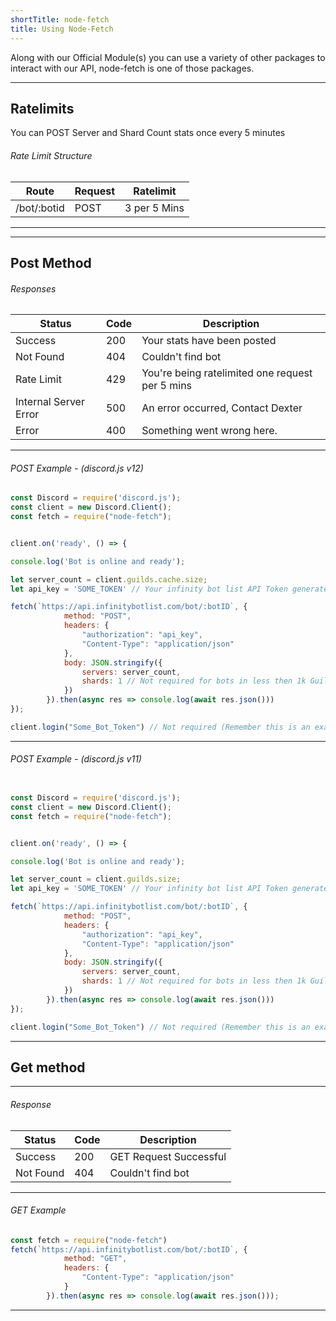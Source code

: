 ```yaml
---
shortTitle: node-fetch
title: Using Node-Fetch
---
```

Along with our Official Module(s) you can use a variety of other packages to interact with our API, node-fetch is one of those packages.

---

## Ratelimits
You can POST Server and Shard Count stats once every 5 minutes

###### Rate Limit Structure
| Route	       | Request  |  Ratelimit   |
|--------------|----------|--------------|
| /bot/:botid  |  POST    | 3 per 5 Mins | 

---

---

## Post Method

<Route method="POST" path="bot/:botid" auth /> 

###### Responses
Status | Code | Description
|---------- |----------|----------|
Success | 200 | Your stats have been posted |
Not Found | 404 | Couldn't find bot |
Rate Limit | 429 | You're being ratelimited one request per 5 mins |
Internal Server Error | 500 | An error occurred, Contact Dexter |
Error | 400 | Something went wrong here. | 

---

###### POST Example - (discord.js v12)
```js
const Discord = require('discord.js');
const client = new Discord.Client();
const fetch = require("node-fetch");


client.on('ready', () => { 

console.log('Bot is online and ready');

let server_count = client.guilds.cache.size;
let api_key = 'SOME_TOKEN' // Your infinity bot list API Token generated on the bots page (owner only)

fetch(`https://api.infinitybotlist.com/bot/:botID`, {
            method: "POST",
            headers: {
                "authorization": "api_key",
                "Content-Type": "application/json"
            },
            body: JSON.stringify({
                servers: server_count,
                shards: 1 // Not required for bots in less then 1k Guilds
            })
        }).then(async res => console.log(await res.json()))
});

client.login("Some_Bot_Token") // Not required (Remember this is an example)
```

---

###### POST Example - (discord.js v11)
```js

const Discord = require('discord.js');
const client = new Discord.Client();
const fetch = require("node-fetch");


client.on('ready', () => { 

console.log('Bot is online and ready');

let server_count = client.guilds.size;
let api_key = 'SOME_TOKEN' // Your infinity bot list API Token generated on the bots page (owner only)

fetch(`https://api.infinitybotlist.com/bot/:botID`, {
            method: "POST",
            headers: {
                "authorization": "api_key",
                "Content-Type": "application/json"
            },
            body: JSON.stringify({
                servers: server_count,
                shards: 1 // Not required for bots in less then 1k Guilds
            })
        }).then(async res => console.log(await res.json()))
});

client.login("Some_Bot_Token") // Not required (Remember this is an example)
```

---

## Get method

<Route method="GET" path="/bot/:botid" /> 

---

###### Response
Status | Code | Description
|---------- |----------|----------|
Success | 200 | GET Request Successful |
Not Found | 404 | Couldn't find bot |  

---

###### GET Example
```js
const fetch = require("node-fetch")
fetch(`https://api.infinitybotlist.com/bot/:botID`, {
            method: "GET",
            headers: {
                "Content-Type": "application/json"
            }
        }).then(async res => console.log(await res.json()));
```

---
